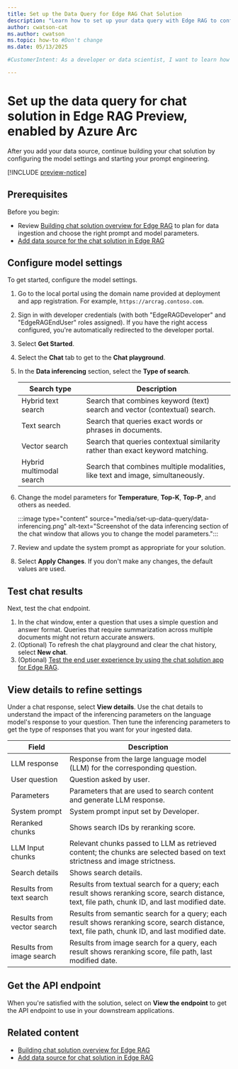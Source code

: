 ```yaml
---
title: Set up the Data Query for Edge RAG Chat Solution
description: "Learn how to set up your data query with Edge RAG to configure model settings and create effective AI-driven chat solutions."
author: cwatson-cat
ms.author: cwatson
ms.topic: how-to #Don't change
ms.date: 05/13/2025

#CustomerIntent: As a developer or data scientist, I want to learn how to use prompt engineering with Azure AI Search so that I can create more effective and accurate AI-driven search experiences for my applications.

---
```


# Set up the data query for chat solution in Edge RAG Preview, enabled by Azure Arc

After you add your data source, continue building your chat solution by configuring the model settings and starting your prompt engineering.

[!INCLUDE [preview-notice](includes/preview-notice.md)]

## Prerequisites

Before you begin:

- Review [Building chat solution overview for Edge RAG](build-chat-solution-overview.md) to plan for data ingestion and choose the right prompt and model parameters.
- [Add data source for the chat solution in Edge RAG](add-data-source.md)

## Configure model settings 

To get started, configure the model settings.

1. Go to the local portal using the domain name provided at deployment and app registration. For example, `https://arcrag.contoso.com`.
1. Sign in with developer credentials (with both "EdgeRAGDeveloper" and "EdgeRAGEndUser" roles assigned). If you have the right access configured, you're automatically  redirected to the developer portal.
1. Select **Get Started**.
1. Select the **Chat** tab to get to the **Chat playground**.
1. In the **Data inferencing** section, select the **Type of search**. 


   | Search type              | Description                 |
   |--------------------------|-----------------------------|
   | Hybrid text search       | Search that combines keyword (text) search and vector (contextual) search. |
   | Text search              | Search that queries exact words or phrases in documents.                   |
   | Vector search            | Search that queries contextual similarity rather than exact keyword matching. |
   | Hybrid multimodal search | Search that combines multiple modalities, like text and image, simultaneously.   |

1. Change the model parameters for **Temperature**, **Top-K**, **Top-P**, and others as needed.

   :::image type="content" source="media/set-up-data-query/data-inferencing.png" alt-text="Screenshot of the data inferencing section of the chat window that allows you to change the model parameters.":::

1. Review and update the system prompt as appropriate for your solution.
1. Select **Apply Changes**. If you don't make any changes, the default values are used.

## Test chat results

Next, test the chat endpoint.

1. In the chat window, enter a question that uses a simple question and answer format. Queries that require summarization across multiple documents might not return accurate answers.
1. (Optional) To refresh the chat playground and clear the chat history, select **New chat**.
1. (Optional) [Test the end user experience by using the chat solution app for Edge RAG](test-end-user-app.md).

## View details to refine settings

Under a chat response, select **View details**. Use the chat details to understand the impact of the inferencing parameters on the language model's response to your question. Then tune the inferencing parameters to get the type of responses that you want for your ingested data.

| Field            | Description                                                                                     |
|------------------------|-------------------------------------------------------------------------------------------------|
| LLM response           | Response from the large language model (LLM) for the corresponding question.   |
| User question          | Question asked by user.     |
| Parameters             | Parameters that are used to search content and generate LLM response.              |
| System prompt          | System prompt input set by Developer.    |
| Reranked chunks        | Shows search IDs by reranking score.   |
| LLM Input chunks       | Relevant chunks passed to LLM as retrieved content; the chunks are selected based on text strictness and image strictness. |
| Search details         | Shows search details.    |
| Results from text search | Results from textual search for a query; each result shows reranking score, search distance, text, file path, chunk ID, and last modified date. |
| Results from vector search | Results from semantic search for a query; each result shows reranking score, search distance, text, file path, chunk ID, and last modified date. |
| Results from image search | Results from image search for a query, each result shows reranking score, file path, last modified date. |

## Get the API endpoint

When you're satisfied with the solution, select on **View the endpoint** to get the API endpoint to use in your downstream applications.

## Related content

- [Building chat solution overview for Edge RAG](build-chat-solution-overview.md)
- [Add data source for chat solution in Edge RAG](add-data-source.md)

